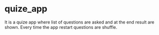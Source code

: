 # quize_app
It is a quize app where list of questions are asked and at the end result are shown. Every time the app restart questions are shuffle. 
